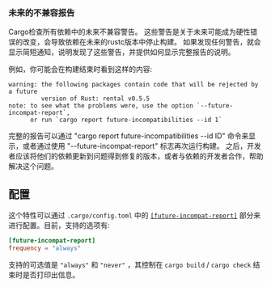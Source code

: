 ### 未来的不兼容报告

Cargo检查所有依赖中的未来不兼容警告。
这些警告是关于未来可能成为硬性错误的改变，会导致依赖在未来的rustc版本中停止构建。
如果发现任何警告，就会显示简短通知，说明发现了这些警告，并提供如何显示完整报告的说明。

例如，你可能会在构建结束时看到这样的内容:

```text
warning: the following packages contain code that will be rejected by a future
         version of Rust: rental v0.5.5
note: to see what the problems were, use the option `--future-incompat-report`,
      or run `cargo report future-incompatibilities --id 1`
```

完整的报告可以通过 "cargo report future-incompatibilities --id ID" 命令来显示，或者通过使用 "--future-incompat-report" 标志再次运行构建。
之后，开发者应该将他们的依赖更新到问题得到修复的版本，或者与依赖的开发者合作，帮助解决这个问题。

## 配置

这个特性可以通过 `.cargo/config.toml` 中的 [`[future-incompat-report]`][config] 部分来进行配置。目前，支持的选项有:

```toml
[future-incompat-report]
frequency = "always"
```

支持的可选值是 `"always"` 和 `"never"` ，其控制在 `cargo build` / `cargo check` 结束时是否打印出信息。

[config]: config.md#future-incompat-report
